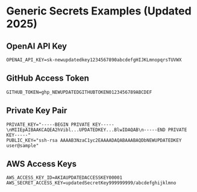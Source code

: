 # Generic Secrets Examples (Updated 2025)

## OpenAI API Key
```
OPENAI_API_KEY=sk-newupdatedkey1234567890abcdefgHIJKLmnopqrsTUVWX
```

## GitHub Access Token
```
GITHUB_TOKEN=ghp_NEWUPDATEDGITHUBTOKEN0123456789ABCDEF
```

## Private Key Pair
```
PRIVATE_KEY="-----BEGIN PRIVATE KEY-----\nMIIEpAIBAAKCAQEA2hVibl...UPDATEDKEY...BlwIDAQAB\n-----END PRIVATE KEY-----"
PUBLIC_KEY="ssh-rsa AAAAB3NzaC1yc2EAAAADAQABAAABAQDbNEWUPDATEDKEY user@sample"
```

## AWS Access Keys
```
AWS_ACCESS_KEY_ID=AKIAUPDATEDACCESSKEY00001
AWS_SECRET_ACCESS_KEY=updatedSecretKey999999999/abcdefghijklmno
```
